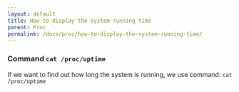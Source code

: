 ```yaml
---
layout: default
title: How to display the system running time   
parent: Proc
permalink: /docs/proc/how-to-display-the-system-running-time/
---
```


### Command ```cat /proc/uptime```
If we want to find out how long the system is running, we use command:
```cat /proc/uptime```
